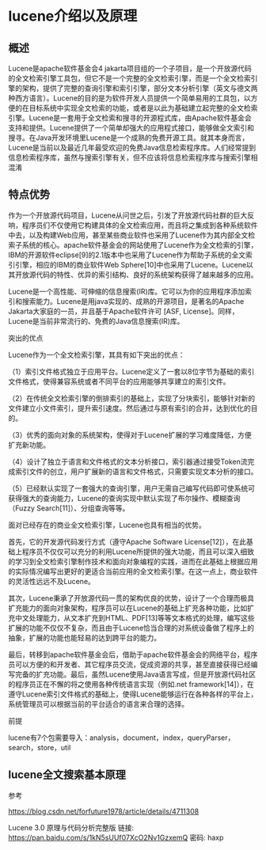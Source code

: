 # lucene介绍以及原理

## 概述

Lucene是apache软件基金会4 jakarta项目组的一个子项目，是一个开放源代码的全文检索引擎工具包，但它不是一个完整的全文检索引擎，而是一个全文检索引擎的架构，提供了完整的查询引擎和索引引擎，部分文本分析引擎（英文与德文两种西方语言）。Lucene的目的是为软件开发人员提供一个简单易用的工具包，以方便的在目标系统中实现全文检索的功能，或者是以此为基础建立起完整的全文检索引擎。Lucene是一套用于全文检索和搜寻的开源程式库，由Apache软件基金会支持和提供。Lucene提供了一个简单却强大的应用程式接口，能够做全文索引和搜寻。在Java开发环境里Lucene是一个成熟的免费开源工具。就其本身而言，Lucene是当前以及最近几年最受欢迎的免费Java信息检索程序库。人们经常提到信息检索程序库，虽然与搜索引擎有关，但不应该将信息检索程序库与搜索引擎相混淆

## 特点优势

作为一个开放源代码项目，Lucene从问世之后，引发了开放源代码社群的巨大反响，程序员们不仅使用它构建具体的全文检索应用，而且将之集成到各种系统软件中去，以及构建Web应用，甚至某些商业软件也采用了Lucene作为其内部全文检索子系统的核心。apache软件基金会的网站使用了Lucene作为全文检索的引擎，IBM的开源软件eclipse\[9\]的2.1版本中也采用了Lucene作为帮助子系统的全文索引引擎，相应的IBM的商业软件Web Sphere\[10\]中也采用了Lucene。Lucene以其开放源代码的特性、优异的索引结构、良好的系统架构获得了越来越多的应用。

Lucene是一个高性能、可伸缩的信息搜索\(IR\)库。它可以为你的应用程序添加索引和搜索能力。Lucene是用java实现的、成熟的开源项目，是著名的Apache Jakarta大家庭的一员，并且基于Apache软件许可 \[ASF, License\]。同样，Lucene是当前非常流行的、免费的Java信息搜索\(IR\)库。

突出的优点

Lucene作为一个全文检索引擎，其具有如下突出的优点：

（1）索引文件格式独立于应用平台。Lucene定义了一套以8位字节为基础的索引文件格式，使得兼容系统或者不同平台的应用能够共享建立的索引文件。

（2）在传统全文检索引擎的倒排索引的基础上，实现了分块索引，能够针对新的文件建立小文件索引，提升索引速度。然后通过与原有索引的合并，达到优化的目的。

（3）优秀的面向对象的系统架构，使得对于Lucene扩展的学习难度降低，方便扩充新功能。

（4）设计了独立于语言和文件格式的文本分析接口，索引器通过接受Token流完成索引文件的创立，用户扩展新的语言和文件格式，只需要实现文本分析的接口。

（5）已经默认实现了一套强大的查询引擎，用户无需自己编写代码即可使系统可获得强大的查询能力，Lucene的查询实现中默认实现了布尔操作、模糊查询（Fuzzy Search\[11\]）、分组查询等等。

面对已经存在的商业全文检索引擎，Lucene也具有相当的优势。

首先，它的开发源代码发行方式（遵守Apache Software License\[12\]），在此基础上程序员不仅仅可以充分的利用Lucene所提供的强大功能，而且可以深入细致的学习到全文检索引擎制作技术和面向对象编程的实践，进而在此基础上根据应用的实际情况编写出更好的更适合当前应用的全文检索引擎。在这一点上，商业软件的灵活性远远不及Lucene。

其次，Lucene秉承了开放源代码一贯的架构优良的优势，设计了一个合理而极具扩充能力的面向对象架构，程序员可以在Lucene的基础上扩充各种功能，比如扩充中文处理能力，从文本扩充到HTML、PDF\[13\]等等文本格式的处理，编写这些扩展的功能不仅仅不复杂，而且由于Lucene恰当合理的对系统设备做了程序上的抽象，扩展的功能也能轻易的达到跨平台的能力。

最后，转移到apache软件基金会后，借助于apache软件基金会的网络平台，程序员可以方便的和开发者、其它程序员交流，促成资源的共享，甚至直接获得已经编写完备的扩充功能。最后，虽然Lucene使用Java语言写成，但是开放源代码社区的程序员正在不懈的将之使用各种传统语言实现（例如.net framework\[14\]），在遵守Lucene索引文件格式的基础上，使得Lucene能够运行在各种各样的平台上，系统管理员可以根据当前的平台适合的语言来合理的选择。

前提

lucene有7个包需要导入：analysis，document，index，queryParser，search，store，util 



## lucene全文搜索基本原理

参考

https://blog.csdn.net/forfuture1978/article/details/4711308

Lucene 3.0 原理与代码分析完整版  链接: https://pan.baidu.com/s/1kN5sUUf07XcO2Nv1GzxemQ 密码: haxp

